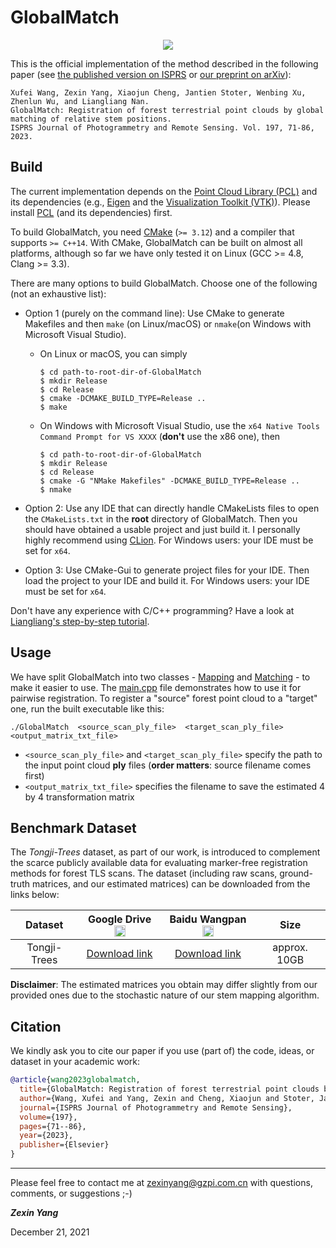 # GlobalMatch

<p align="center"> 
  <img src="./image/global_match.jpg">
<p/>

This is the official implementation of the method described in the
following paper (see [the published version on ISPRS](https://www.sciencedirect.com/science/article/pii/S0924271623000199) 
or [our preprint on arXiv](https://arxiv.org/abs/2112.11121)):

```
Xufei Wang, Zexin Yang, Xiaojun Cheng, Jantien Stoter, Wenbing Xu, Zhenlun Wu, and Liangliang Nan. 
GlobalMatch: Registration of forest terrestrial point clouds by global matching of relative stem positions.
ISPRS Journal of Photogrammetry and Remote Sensing. Vol. 197, 71-86, 2023.
```

## Build

The current implementation depends on the [Point Cloud Library (PCL)](https://pointclouds.org) and its dependencies
(e.g., [Eigen](https://eigen.tuxfamily.org/index.php?title=Main_Page) and the [Visualization Toolkit (VTK)](https://vtk.org)).
Please install [PCL](https://pointclouds.org/downloads/#cross-platform) (and its dependencies) first.

To build GlobalMatch, you need [CMake](https://cmake.org/download/) (`>= 3.12`) and a compiler that
supports `>= C++14`.
With CMake, GlobalMatch can be built on almost all platforms, 
although so far we have only tested it on Linux (GCC >= 4.8, Clang >= 3.3).

There are many options to build GlobalMatch. Choose one of the following (not an exhaustive list):

- Option 1 (purely on the command line): Use CMake to generate Makefiles and then `make` (on Linux/macOS) or `nmake`(on
  Windows with Microsoft
  Visual Studio).
    - On Linux or macOS, you can simply
      ```
      $ cd path-to-root-dir-of-GlobalMatch
      $ mkdir Release
      $ cd Release
      $ cmake -DCMAKE_BUILD_TYPE=Release ..
      $ make
      ```
    - On Windows with Microsoft Visual Studio, use the `x64 Native Tools Command Prompt for VS XXXX` (**don't** use the
      x86 one), then
      ```
      $ cd path-to-root-dir-of-GlobalMatch
      $ mkdir Release
      $ cd Release
      $ cmake -G "NMake Makefiles" -DCMAKE_BUILD_TYPE=Release ..
      $ nmake
      ```

- Option 2: 
  Use any IDE that can directly handle CMakeLists files to open the `CMakeLists.txt` in the **root** directory
  of GlobalMatch. 
  Then you should have obtained a usable project and just build it. 
  I personally highly recommend using [CLion](https://www.jetbrains.com/clion/). 
  For Windows users: your IDE must be set for `x64`.

- Option 3: 
  Use CMake-Gui to generate project files for your IDE. 
  Then load the project to your IDE and build it. 
  For Windows users: your IDE must be set for `x64`.

Don't have any experience with C/C++ programming?
Have a look at <a href="https://github.com/LiangliangNan/Easy3D/blob/main/HowToBuild.md">Liangliang's step-by-step
tutorial</a>.

## Usage

We have split GlobalMatch into two classes - [Mapping](./code/global_match/stem_mapping.h) 
and [Matching](./code/global_match/stem_matching.h) - to make it easier to use. 
The [main.cpp](./code/global_match/main.cpp) file demonstrates how to use it for pairwise registration. 
To register a "source" forest point cloud to a "target" one, run the built executable like this:
```commandline
./GlobalMatch  <source_scan_ply_file>  <target_scan_ply_file>  <output_matrix_txt_file>
```
- `<source_scan_ply_file>` and `<target_scan_ply_file>` specify the path to the input point cloud **ply** files (**order matters**: source filename comes first)
- `<output_matrix_txt_file>` specifies the filename to save the estimated 4 by 4 transformation matrix

## Benchmark Dataset

The *Tongji-Trees* dataset, as part of our work, is introduced to complement the scarce publicly available data for
evaluating marker-free registration methods for forest TLS scans.
The dataset (including raw scans, ground-truth matrices, and our estimated matrices) can be downloaded from the links
below:

|   Dataset    | Google Drive <img src="https://ssl.gstatic.com/docs/doclist/images/drive_2022q3_32dp.png" alt="Google Drive" width="18"/> | Baidu Wangpan <img src="https://nd-static.bdstatic.com/m-static/v20-main/favicon-main.ico" alt="Baidu Yun" width="18"/> |     Size     |
|:------------:|:-------------------------------------------------------------------------------------------------------------------------:|:-----------------------------------------------------------------------------------------------------------------------:|:------------:|
| Tongji-Trees |                                   [Download link](https://forms.gle/c8BXMHYTqd1iULBv8)                                    |                                  [Download link](https://wj.qq.com/s2/11690595/201c/)                                   | approx. 10GB |

**Disclaimer**:
The estimated matrices you obtain may differ slightly from our provided ones due to the stochastic nature of our stem mapping algorithm.

## Citation
We kindly ask you to cite our paper if you use (part of) the code, ideas, or dataset in your academic work:

```bibtex
@article{wang2023globalmatch,
  title={GlobalMatch: Registration of forest terrestrial point clouds by global matching of relative stem positions},
  author={Wang, Xufei and Yang, Zexin and Cheng, Xiaojun and Stoter, Jantien and Xu, Wenbing and Wu, Zhenlun and Nan, Liangliang},
  journal={ISPRS Journal of Photogrammetry and Remote Sensing},
  volume={197},
  pages={71--86},
  year={2023},
  publisher={Elsevier}
}
```

---------

Please feel free to contact me at [zexinyang@gzpi.com.cn](zexinyang@gzpi.com.cn) with questions, comments, or suggestions ;-)

**_Zexin Yang_**

December 21, 2021
